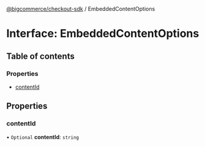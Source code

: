 [@bigcommerce/checkout-sdk](../README.md) / EmbeddedContentOptions

# Interface: EmbeddedContentOptions

## Table of contents

### Properties

- [contentId](EmbeddedContentOptions.md#contentid)

## Properties

### contentId

• `Optional` **contentId**: `string`

